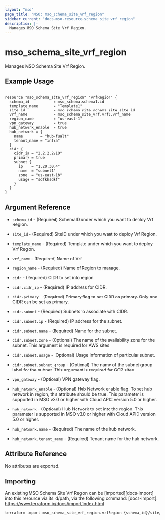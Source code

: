 ```yaml
---
layout: "mso"
page_title: "MSO: mso_schema_site_vrf_region"
sidebar_current: "docs-mso-resource-schema_site_vrf_region"
description: |-
  Manages MSO Schema Site Vrf Region.
---
```


# mso_schema_site_vrf_region #

Manages MSO Schema Site Vrf Region.

## Example Usage ##

```hcl

resource "mso_schema_site_vrf_region" "vrfRegion" {
  schema_id           = mso_schema.schema1.id
  template_name       = "Template1"
  site_id             = mso_schema_site.schema_site.site_id
  vrf_name            = mso_schema_site_vrf.vrf1.vrf_name
  region_name         = "us-east-1"
  vpn_gateway         = true
  hub_network_enable  = true
  hub_network = {
    name        = "hub-fualt"
    tenant_name = "infra"
  }
  cidr {
    cidr_ip = "2.2.2.2/10"
    primary = true
    subnet {
      ip    = "1.20.30.4"
      name  = "subnet1"
      zone  = "us-east-1b"
      usage = "sdfkhsdkf"
    }
  }
}

```

## Argument Reference ##

* `schema_id` - (Required) SchemaID under which you want to deploy Vrf Region.
* `site_id` - (Required) SiteID under which you want to deploy Vrf Region.
* `template_name` - (Required) Template under which you want to deploy Vrf Region.
* `vrf_name` - (Required) Name of Vrf.
* `region_name` - (Required) Name of Region to manage.

* `cidr` - (Required) CIDR to set into region
* `cidr.cidr_ip` - (Required) IP address for CIDR.
* `cidr.primary` - (Required) Primary flag to set CIDR as primary. Only one CIDR can be set as primary.

* `cidr.subnet` - (Required) Subnets to associate with CIDR.
* `cidr.subnet.ip` - (Required) IP address for the subnet.
* `cidr.subnet.name` - (Required) Name for the subnet.
* `cidr.subnet.zone` - (Optional) The name of the availability zone for the subnet. This argument is required for AWS sites.
* `cidr.subnet.usage` - (Optional) Usage information of particular subnet.
* `cidr.subnet.subnet_group` - (Optional) The name of the subnet group label for the subnet. This argument is required for GCP sites.

* `vpn_gateway` - (Optional) VPN gateway flag.
* `hub_network_enable` - (Optional) Hub Network enable flag. To set hub network in region, this attribute should be true. This parameter is supported in MSO v3.0 or higher with Cloud APIC version 5.0 or higher.

* `hub_network` - (Optional) Hub Network to set into the region. This parameter is supported in MSO v3.0 or higher with Cloud APIC version 5.0 or higher.
* `hub_network.name` - (Required) The name of the hub network.
* `hub_network.tenant_name` - (Required) Tenant name for the hub network.

## Attribute Reference ##

No attributes are exported.

## Importing ##

An existing MSO Schema Site Vrf Region can be [imported][docs-import] into this resource via its Id/path, via the following command: [docs-import]: <https://www.terraform.io/docs/import/index.html>

```bash
terraform import mso_schema_site_vrf_region.vrfRegion {schema_id}/site/{site_id}/template/{template_name}/vrf/{vrf_name}/region/{region_name}
```

